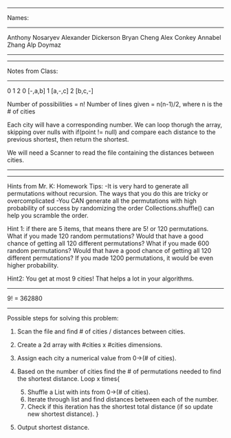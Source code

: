 ********************
Names:
********************
Anthony Nosaryev
Alexander Dickerson
Bryan Cheng
Alex Conkey
Annabel Zhang
Alp Doymaz
********************

********************
Notes from Class:
********************
   0 1 2
0 [-,a,b]
1 [a,-,c]
2 [b,c,-]

Number of possibilities = n!
Number of lines given = n(n-1)/2, where n is the # of cities

Each city will have a corresponding number.
We can loop thorugh the array, skipping over nulls with if(point != null) and compare each distance to the previous shortest, then return the shortest.

We will need a Scanner to read the file containing the distances between cities.
********************
********************
Hints from Mr. K:
Homework Tips:
-It is very hard to generate all permutations without recursion. The ways that you do this are tricky or overcomplicated
-You CAN generate all the permutations with high probability of success by randomizing the order Collections.shuffle() can help you scramble the order.

Hint 1:
if there are 5 items, that means there are 5! or 120 permutations.
What if you made 120 random permutations? Would that have a good chance of getting all 120 different permutations?
What if you made 600 random permutations? Would that have a good chance of getting all 120 different permutations?
If you made 1200 permutations, it would be even higher probability.

Hint2: You get at most 9 cities! That helps a lot in your algorithms.
********************
9! = 362880

********************
Possible steps for solving this problem:
1. Scan the file and find # of cities / distances between cities.
2. Create a 2d array with #cities x #cities dimensions.
3. Assign each city a numerical value from 0->(# of cities).
4. Based on the number of cities find the # of permutations needed to find the shortest distance.
   Loop x times{
   
   5. Shuffle a List with ints from 0->(# of cities).
   6. Iterate through list and find distances between each of the number.
   7. Check if this iteration has the shortest total distance (if so update new shortest distance).
   }
8. Output shortest distance.

